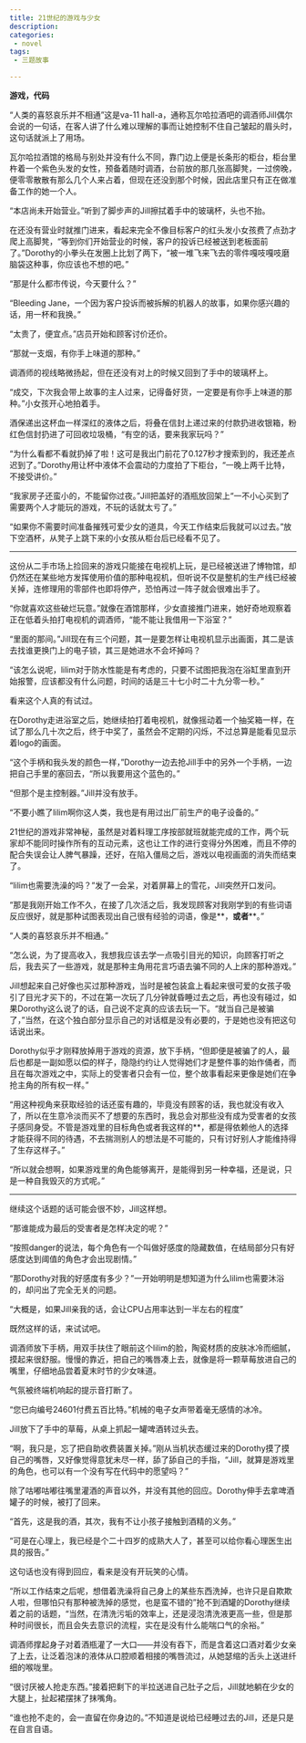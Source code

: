 ```yaml
---
title: 21世纪的游戏与少女
description:
categories:
 - novel
tags:
 - 三题故事

---
```


 

**游戏，代码**

“人类的喜怒哀乐并不相通”这是va-11 hall-a，通称瓦尔哈拉酒吧的调酒师Jill偶尔会说的一句话，在客人讲了什么难以理解的事而让她控制不住自己皱起的眉头时，这句话就派上了用场。

<!-- more -->

瓦尔哈拉酒馆的格局与别处并没有什么不同，靠门边上便是长条形的柜台，柜台里杵着一个紫色头发的女性，预备着随时调酒，台前放的那几张高脚凳，一过傍晚，便零零散散有那么几个人来占着，但现在还没到那个时候，因此店里只有正在做准备工作的她一个人。

“本店尚未开始营业。”听到了脚步声的Jill擦拭着手中的玻璃杯，头也不抬。

在还没有营业时就推门进来，看起来完全不像目标客户的红头发小女孩费了点劲才爬上高脚凳，“等到你们开始营业的时候，客户的投诉已经被送到老板面前了。”Dorothy的小拳头在发圈上比划了两下，“被一堆飞来飞去的零件嘎吱嘎吱磨脑袋这种事，你应该也不想的吧。”

“那是什么都市传说，今天要什么？”

“Bleeding  Jane，一个因为客户投诉而被拆解的机器人的故事，如果你感兴趣的话，用一杯和我换。”

“太贵了，便宜点。”店员开始和顾客讨价还价。

“那就一支烟，有你手上味道的那种。”

调酒师的视线略微扬起，但在还没有对上的时候又回到了手中的玻璃杯上。

“成交，下次我会带上故事的主人过来，记得备好货，一定要是有你手上味道的那种。”小女孩开心地拍着手。

酒保递出这杯血一样深红的液体之后，将叠在信封上递过来的付款扔进收银箱，粉红色信封扔进了可回收垃圾桶，“有空的话，要来我家玩吗？”

“为什么看都不看就扔掉了啦！这可是我出门前花了0.127秒才搜索到的，我还差点迟到了。”Dorothy用让杯中液体不会震动的力度拍了下柜台，“一晚上两千比特，不接受讲价。”

“我家房子还蛮小的，不能留你过夜。”Jill把盖好的酒瓶放回架上“一不小心买到了需要两个人才能玩的游戏，不玩的话就太亏了。”

“如果你不需要时间准备摧残可爱少女的道具，今天工作结束后我就可以过去。”放下空酒杯，从凳子上跳下来的小女孩从柜台后已经看不见了。

---

这份从二手市场上捡回来的游戏只能接在电视机上玩，是已经被送进了博物馆，却仍然还在某些地方发挥使用价值的那种电视机，但听说不仅是整机的生产线已经被关掉，连修理用的零部件也即将停产，恐怕再过一阵子就会很难出手了。

“你就喜欢这些破烂玩意。”就像在酒馆那样，少女直接推门进来，她好奇地观察着正在低着头拍打电视机的调酒师，“能不能让我借用一下浴室？”

“里面的那间。”Jill现在有三个问题，其一是要怎样让电视机显示出画面，其二是该去找谁更换门上的电子锁，其三是她进水不会坏掉吗？

“该怎么说呢，lilim对于防水性能是有考虑的，只要不试图把我泡在浴缸里直到开始报警，应该都没有什么问题，时间的话是三十七小时二十九分零一秒。”

看来这个人真的有试过。

在Dorothy走进浴室之后，她继续拍打着电视机，就像摇动着一个抽奖箱一样，在试了那么几十次之后，终于中奖了，虽然会不定期的闪烁，不过总算是能看见显示着logo的画面。

“这个手柄和我头发的颜色一样，”Dorothy一边去抢Jill手中的另外一个手柄，一边把自己手里的塞回去，“所以我要用这个蓝色的。”

“但那个是主控制器。”Jill并没有放手。

“不要小瞧了lilim啊你这人类，我也是有用过出厂前生产的电子设备的。”

21世纪的游戏非常神秘，虽然是对着料理工序按部就班就能完成的工作，两个玩家却不能同时操作所有的互动元素，这也让工作的进行变得分外困难，而且不停的配合失误会让人脾气暴躁，还好，在陷入僵局之后，游戏以电视画面的消失而结束了。

 “lilim也需要洗澡的吗？”发了一会呆，对着屏幕上的雪花，Jill突然开口发问。

“那是我刚开始工作不久，在接了几次活之后，我发现顾客对我刚学到的有些词语反应很好，就是那种试图表现出自己很有经验的词语，像是**，**或者****。” 

“人类的喜怒哀乐并不相通。”

“怎么说，为了提高收入，我想我应该去学一点吸引目光的知识，向顾客打听之后，我去买了一些游戏，就是那种主角用花言巧语去骗不同的人上床的那种游戏。”

Jill想起来自己好像也买过那种游戏，当时是被包装盒上看起来很可爱的女孩子吸引了目光才买下的，不过在第一次玩了几分钟就昏睡过去之后，再也没有碰过，如果Dorothy这么说了的话，自己说不定真的应该去玩一下。“就当自己是被骗了，”当然，在这个独白部分显示自己的对话框是没有必要的，于是她也没有把这句话说出来。

Dorothy似乎才刚释放掉用于游戏的资源，放下手柄，“但即便是被骗了的人，最后也都是一副如愿以偿的样子，隐隐约约让人觉得她们才是整件事的始作俑者，而且在每次游戏之中，实际上的受害者只会有一位，整个故事看起来更像是她们在争抢主角的所有权一样。”

“用这种视角来获取经验的话还蛮有趣的，毕竟没有顾客的话，我也就没有收入了，所以在生意冷淡而买不了想要的东西时，我总会对那些没有成为受害者的女孩子感同身受。不管是游戏里的目标角色或者我这样的**，都是得依赖他人的选择才能获得不同的待遇，不去揣测别人的想法是不可能的，只有讨好别人才能维持得了生存这样子。”

“所以就会想啊，如果游戏里的角色能够离开，是能得到另一种幸福，还是说，只是一种自我毁灭的方式呢。”

---

继续这个话题的话可能会很不妙，Jill这样想。

“那谁能成为最后的受害者是怎样决定的呢？”

“按照danger的说法，每个角色有一个叫做好感度的隐藏数值，在结局部分只有好感度达到阈值的角色才会出现剧情。”

“那Dorothy对我的好感度有多少？”一开始明明是想知道为什么lilim也需要沐浴的，却问出了完全无关的问题。

“大概是，如果Jill亲我的话，会让CPU占用率达到一半左右的程度”

既然这样的话，来试试吧。

调酒师放下手柄，用双手扶住了眼前这个lilim的脸，陶瓷材质的皮肤冰冷而细腻，摸起来很舒服。慢慢的靠近，把自己的嘴唇凑上去，就像是将一颗草莓放进自己的嘴里，仔细地品尝着夏末时节的少女味道。

气氛被终端机响起的提示音打断了。

“您已向编号24601付费五百比特。”机械的电子女声带着毫无感情的冰冷。

Jill放下了手中的草莓，从桌上抓起一罐啤酒转过头去。

“啊，我只是，忘了把自助收费装置关掉。”刚从当机状态缓过来的Dorothy摸了摸自己的嘴唇，又好像觉得意犹未尽一样，舔了舔自己的手指，“Jill，就算是游戏里的角色，也可以有一个没有写在代码中的愿望吗？”

除了咕嘟咕嘟往嘴里灌酒的声音以外，并没有其他的回应。Dorothy伸手去拿啤酒罐子的时候，被打了回来。

“首先，这是我的酒，其次，我有不让小孩子接触到酒精的义务。”

“可是在心理上，我已经是个二十四岁的成熟大人了，甚至可以给你看心理医生出具的报告。”

这句话也没有得到回应，看来是没有开玩笑的心情。

“所以工作结束之后呢，想借着洗澡将自己身上的某些东西洗掉，也许只是自欺欺人啦，但哪怕只有那种被洗掉的感觉，也是蛮不错的”抢不到酒罐的Dorothy继续着之前的话题，“当然，在清洗污垢的效率上，还是浸泡清洗液更高一些，但是那种时间很长，而且会失去意识的流程，实在是没有什么能喘口气的余裕。”

调酒师撑起身子对着酒瓶灌了一大口——并没有吞下，而是含着这口酒对着少女亲了上去，让泛着泡沫的液体从口腔顺着相接的嘴唇流过，从她瑟缩的舌头上送进纤细的喉咙里。

“很讨厌被人抢走东西。”接着把剩下的半拉送进自己肚子之后，Jill就地躺在少女的大腿上，扯起裙摆抹了抹嘴角。

“谁也抢不走的，会一直留在你身边的。”不知道是说给已经睡过去的Jill，还是只是在自言自语。